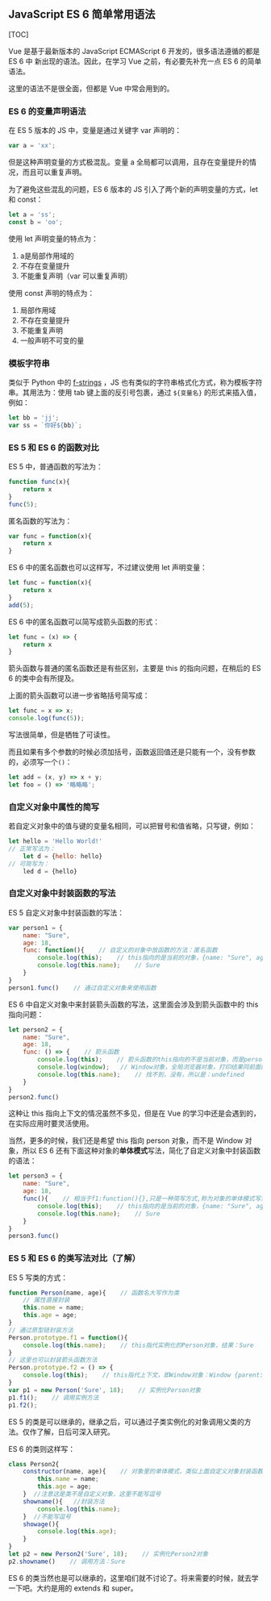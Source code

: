 ## JavaScript ES 6 简单常用语法

[TOC]

Vue 是基于最新版本的 JavaScript ECMAScript 6 开发的，很多语法遵循的都是 ES 6 中 新出现的语法。因此，在学习 Vue 之前，有必要先补充一点 ES 6 的简单语法。

这里的语法不是很全面，但都是 Vue 中常会用到的。

### ES 6 的变量声明语法

在 ES 5 版本的 JS 中，变量是通过关键字 var 声明的：

```js
var a = 'xx';
```

但是这种声明变量的方式极混乱。变量 a 全局都可以调用，且存在变量提升的情况，而且可以重复声明。

为了避免这些混乱的问题，ES 6 版本的 JS 引入了两个新的声明变量的方式，let 和 const：

```js
let a = 'ss';
const b = 'oo';
```

使用 let 声明变量的特点为：

1. a是局部作用域的
2. 不存在变量提升
3. 不能重复声明（var 可以重复声明）

使用 const 声明的特点为：

1. 局部作用域
2. 不存在变量提升
3. 不能重复声明
4. 一般声明不可变的量

### 模板字符串

类似于 Python 中的 [f-strings](..\python-basic\f-strings.md) ，JS 也有类似的字符串格式化方式，称为模板字符串。其用法为：使用 tab 键上面的反引号包裹，通过 `${变量名}` 的形式来插入值，例如：

```js
let bb = 'jj';
var ss = `你好${bb}`;
```

### ES 5 和 ES 6 的函数对比

ES 5 中，普通函数的写法为：

```js
function func(x){
    return x
}
func(5);
```

匿名函数的写法为：

```js
var func = function(x){
    return x
}
```

ES 6 中的匿名函数也可以这样写，不过建议使用 let 声明变量：

```js
let func = function(x){
    return x
}
add(5);
```

ES 6 中的匿名函数可以简写成箭头函数的形式：

```js
let func = (x) => {
    return x
}
```

箭头函数与普通的匿名函数还是有些区别，主要是 this 的指向问题，在稍后的 ES 6 的类中会有所提及。

上面的箭头函数可以进一步省略括号简写成：

```js
let func = x => x;
console.log(func(5));
```

写法很简单，但是牺牲了可读性。

而且如果有多个参数的时候必须加括号，函数返回值还是只能有一个，没有参数的，必须写一个`()`：

```js
let add = (x, y) => x + y;
let foo = () => '略略略';
```

### 自定义对象中属性的简写

若自定义对象中的值与键的变量名相同，可以把冒号和值省略，只写键，例如：

```js
let hello = 'Hello World!'
// 正常写法为：
    let d = {hello: hello}
// 可简写为：
    led d = {hello}
```

### 自定义对象中封装函数的写法

ES 5 自定义对象中封装函数的写法：

```js
var person1 = {
    name: "Sure",
    age: 18,
    func: function(){    // 自定义的对象中放函数的方法：匿名函数
        console.log(this);    // this指向的是当前的对象，{name: "Sure", age: 18, func: ƒ}
        console.log(this.name);    // Sure
    }
}
person1.func()    // 通过自定义对象来使用函数
```

ES 6 中自定义对象中来封装箭头函数的写法，这里面会涉及到箭头函数中的 this 指向问题：

```js
let person2 = {
    name: "Sure",
    age: 18,
    func: () => {    // 箭头函数
        console.log(this);    // 箭头函数的this指向的不是当前对象，而是person2的父级对象（称为上下文）。而此时的父级对象是Window对象，故而这里打印的是：Window {parent: Window, opener: null, top: Window, length: 2, frames: Window, …}
        console.log(window);   // Window对象，全局浏览器对象，打印结果同前面的完全一样：Window {parent: Window, opener: null, top: Window, length: 2, frames: Window, …}
        console.log(this.name);    // 找不到，没有，所以是：undefined
    }
}
person2.func()
```

这种让 this 指向上下文的情况虽然不多见，但是在 Vue 的学习中还是会遇到的，在实际应用时要灵活使用。

当然，更多的时候，我们还是希望 this 指向 person 对象，而不是 Window 对象，所以 ES 6 还有下面这种对象的**单体模式**写法，简化了自定义对象中封装函数的语法：

```js
let person3 = {
    name: "Sure",
    age: 18,
    func(){    // 相当于f1:function(){},只是一种简写方式,称为对象的单体模式写法，写起来也简单，vue里面会看用到这种方法
        console.log(this);    // this指向的是当前的对象，{name: "Sure", age: 18, func: ƒ}
        console.log(this.name);    // Sure
    }
}
person3.func()
```

### ES 5 和 ES 6 的类写法对比（了解）

ES 5 写类的方式：

```js
function Person(name, age){    // 函数名大写作为类
    // 属性直接封装
    this.name = name;
    this.age = age;
}
// 通过原型链封装方法
Person.prototype.f1 = function(){
    console.log(this.name);    // this指代实例化的Person对象，结果：Sure
}
// 这里也可以封装箭头函数方法
Person.prototype.f2 = () => {
    console.log(this);    // this指代上下文，即Window对象：Window {parent: Window, opener: null, top: Window, length: 2, frames: Window, …}
}
var p1 = new Person('Sure', 18);    // 实例化Person对象
p1.f1();    // 调用实例方法
p1.f2();
```

ES 5 的类是可以继承的，继承之后，可以通过子类实例化的对象调用父类的方法。仅作了解，日后可深入研究。

ES 6 的类则这样写：

```js
class Person2{
    constructor(name, age){    // 对象里的单体模式，类似上面自定义对象封装函数的单体模式。这个方法是类似于Python的__init__()构造方法，写参数的时候也可以写关键字参数 constructor(name='Sure',age=18)
        this.name = name;
        this.age = age;
    }  //注意这是类不是自定义对象，这里不能写逗号
    showname(){   //封装方法
        console.log(this.name);
    }  //不能写逗号
    showage(){
        console.log(this.age);
    }
}
let p2 = new Person2('Sure', 18);    // 实例化Person2对象
p2.showname()    // 调用方法：Sure
```

ES 6 的类当然也是可以继承的，这里咱们就不讨论了。将来需要的时候，就去学一下吧。大约是用的 extends 和 super。

